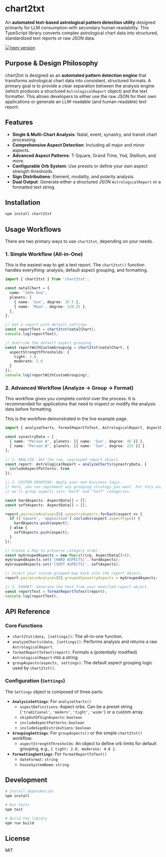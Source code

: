 # chart2txt

An **automated text-based astrological pattern detection utility** designed primarily for LLM consumption with secondary human readability. This TypeScript library converts complex astrological chart data into structured, standardized text reports or raw JSON data.

[![npm version](https://badge.fury.io/js/chart2txt.svg)](https://badge.fury.io/js/chart2txt)

## Purpose & Design Philosophy

chart2txt is designed as an **automated pattern detection engine** that transforms astrological chart data into consistent, structured formats. A primary goal is to provide a clear separation between the analysis engine (which produces a structured `AstrologicalReport` object) and the text formatter. This allows developers to either use the raw JSON for their own applications or generate an LLM-readable (and human-readable) text report.

## Features

- **Single & Multi-Chart Analysis**: Natal, event, synastry, and transit chart processing.
- **Comprehensive Aspect Detection**: Including all major and minor aspects.
- **Advanced Aspect Patterns**: T-Square, Grand Trine, Yod, Stellium, and more.
- **Configurable Orb System**: Use presets or define your own aspect strength thresholds.
- **Sign Distributions**: Element, modality, and polarity analysis.
- **Dual Output**: Generate either a structured JSON `AstrologicalReport` or a formatted text string.

## Installation

```bash
npm install chart2txt
```

## Usage Workflows

There are two primary ways to use `chart2txt`, depending on your needs.

### 1. Simple Workflow (All-in-One)

This is the easiest way to get a text report. The `chart2txt()` function handles everything: analysis, default aspect grouping, and formatting.

```typescript
import { chart2txt } from 'chart2txt';

const natalChart = {
  name: "John Doe",
  planets: [
    { name: 'Sun', degree: 35.5 },
    { name: 'Moon', degree: 120.25 },
  ],
};

// Get a report with default settings
const reportText = chart2txt(natalChart);
console.log(reportText);

// Override the default aspect grouping
const reportWithCustomGrouping = chart2txt(natalChart, {
  aspectStrengthThresholds: {
    tight: 1.0,
    moderate: 5.0
  }
});
console.log(reportWithCustomGrouping);
```

### 2. Advanced Workflow (Analyze -> Group -> Format)

This workflow gives you complete control over the process. It is recommended for applications that need to inspect or modify the analysis data before formatting.

This is the workflow demonstrated in the live example page.

```typescript
import { analyzeCharts, formatReportToText, AstrologicalReport, AspectData } from 'chart2txt';

const synastryData = [
  { name: "Person A", planets: [{ name: 'Sun', degree: 45 }] },
  { name: "Person B", planets: [{ name: 'Sun', degree: 225 }] }
];

// 1. ANALYZE: Get the raw, ungrouped report object.
const report: AstrologicalReport = analyzeCharts(synastryData, { 
  includeAspectPatterns: true 
});

// 2. CUSTOM GROUPING: Apply your own business logic.
// Here, you can implement any grouping strategy you want. For this example,
// we'll group aspects into "Hard" and "Soft" categories.

const hardAspects: AspectData[] = [];
const softAspects: AspectData[] = [];

report.pairwiseAnalyses[0].synastryAspects.forEach(aspect => {
  if (['square', 'opposition'].includes(aspect.aspectType)) {
    hardAspects.push(aspect);
  } else {
    softAspects.push(aspect);
  }
});

// Create a Map to preserve category order.
const myGroupedAspects = new Map<string, AspectData[]>();
myGroupedAspects.set('[HARD ASPECTS]', hardAspects);
myGroupedAspects.set('[SOFT ASPECTS]', softAspects);

// Inject your custom-grouped map back into the report object.
report.pairwiseAnalyses[0].groupedSynastryAspects = myGroupedAspects;

// 3. FORMAT: Generate the text from your modified report object.
const reportText = formatReportToText(report);
console.log(reportText);
```

## API Reference

### Core Functions

*   `chart2txt(data, [settings])`: The all-in-one function.
*   `analyzeCharts(data, [settings])`: Performs analysis and returns a raw `AstrologicalReport`.
*   `formatReportToText(report)`: Formats a (potentially modified) `AstrologicalReport` into a string.
*   `groupAspects(aspects, settings)`: The default aspect grouping logic used by `chart2txt()`.

### Configuration (`Settings`)

The `Settings` object is composed of three parts:

*   **`AnalysisSettings`**: For `analyzeCharts()`
    *   `aspectDefinitions`: Aspect orbs. Can be a preset string (`'traditional'`, `'modern'`, `'tight'`, `'wide'`) or a custom array.
    *   `skipOutOfSignAspects`: `boolean`
    *   `includeAspectPatterns`: `boolean`
    *   `includeSignDistributions`: `boolean`
*   **`GroupingSettings`**: For `groupAspects()` or the simple `chart2txt()` workflow.
    *   `aspectStrengthThresholds`: An object to define orb limits for default grouping, e.g., `{ tight: 2.0, moderate: 4.0 }`.
*   **`FormattingSettings`**: For `formatReportToText()`
    *   `dateFormat`: `string`
    *   `houseSystemName`: `string`

## Development

```bash
# Install dependencies
npm install

# Run tests
npm test

# Build the library
npm run build
```

## License

MIT